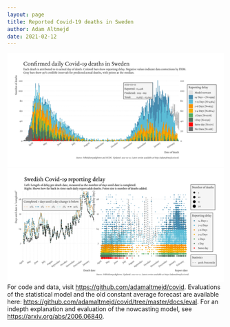 ```yaml
---
layout: page
title: Reported Covid-19 deaths in Sweden
author: Adam Altmejd
date: 2021-02-12
---
```


![Graph of Swedish Covid-19 deaths with reporting delay.](deaths_lag_sweden_2021-02-12.png "Swedish Covid-19 deaths.")
![Graph of Swedish Covid-19 reporting delay in daily deaths.](lag_trend_sweden_2021-02-12.png "Trend in Swedish Covid-19 mortality reporting delay.")
For code and data, visit <https://github.com/adamaltmejd/covid>.
Evaluations of the statistical model and the old constant average forecast are available here: <https://github.com/adamaltmejd/covid/tree/master/docs/eval>.
For an indepth explanation and evaluation of the nowcasting model, see <https://arxiv.org/abs/2006.06840>.
